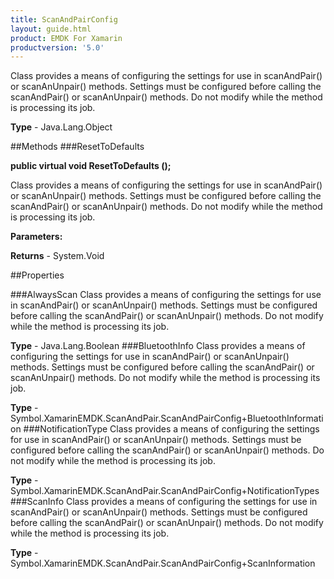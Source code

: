 ```yaml
---
title: ScanAndPairConfig
layout: guide.html
product: EMDK For Xamarin 
productversion: '5.0' 
---
```

Class provides a means of configuring the settings for use in scanAndPair() or scanAnUnpair() methods. Settings must be configured before calling the scanAndPair() or scanAnUnpair() methods. Do not modify while the method is processing its job.

**Type** - Java.Lang.Object

##Methods
###ResetToDefaults

**public virtual void ResetToDefaults ();**

Class provides a means of configuring the settings for use in scanAndPair() or scanAnUnpair() methods. Settings must be configured before calling the scanAndPair() or scanAnUnpair() methods. Do not modify while the method is processing its job.

**Parameters:**

**Returns** - System.Void

##Properties

###AlwaysScan
Class provides a means of configuring the settings for use in scanAndPair() or scanAnUnpair() methods. Settings must be configured before calling the scanAndPair() or scanAnUnpair() methods. Do not modify while the method is processing its job.

**Type** - Java.Lang.Boolean
###BluetoothInfo
Class provides a means of configuring the settings for use in scanAndPair() or scanAnUnpair() methods. Settings must be configured before calling the scanAndPair() or scanAnUnpair() methods. Do not modify while the method is processing its job.

**Type** - Symbol.XamarinEMDK.ScanAndPair.ScanAndPairConfig+BluetoothInformation
###NotificationType
Class provides a means of configuring the settings for use in scanAndPair() or scanAnUnpair() methods. Settings must be configured before calling the scanAndPair() or scanAnUnpair() methods. Do not modify while the method is processing its job.

**Type** - Symbol.XamarinEMDK.ScanAndPair.ScanAndPairConfig+NotificationTypes
###ScanInfo
Class provides a means of configuring the settings for use in scanAndPair() or scanAnUnpair() methods. Settings must be configured before calling the scanAndPair() or scanAnUnpair() methods. Do not modify while the method is processing its job.

**Type** - Symbol.XamarinEMDK.ScanAndPair.ScanAndPairConfig+ScanInformation
